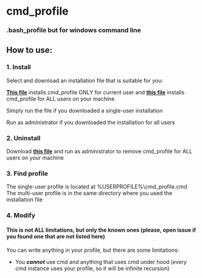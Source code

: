 # cmd_profile  
### .bash_profile but for windows command line  
  
## How to use:  
### 1. Install  
Select and download an installation file that is suitable for you:  
  
**[This file](https://github.com/Jabka-M/cmd_profile/blob/main/install_for_current_user.cmd)** installs cmd_profile ONLY for current user and **[this file](https://github.com/Jabka-M/cmd_profile/blob/main/install_for_all_users.cmd)** installs cmd_profile for ALL users on your machine  
  
Simply run the file if you downloaded a single-user installation  
  
Run as administrator if you downloaded the installation for all users  
  
### 2. Uninstall  
Download **[this file](https://github.com/Jabka-M/cmd_profile/blob/main/uninstall.cmd)** and run as administrator to remove cmd_profile for ALL users on your machine  
  
### 3. Find profile    
The single-user profile is located at %USERPROFILE%\cmd_profile.cmd  
The multi-user profile is in the same directory where you used the installation file  
  
### 4. Modify
#### **This is not ALL limitations, but only the known ones (please, open issue if you found one that are not listed here)**  
You can write anything in your profile, but there are some limitations:  
* You ***cannot*** use cmd and anything that uses cmd under hood (*every* cmd instance uses your profile, so it will be infinite recursion)  